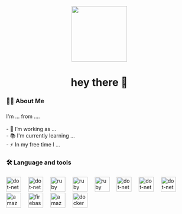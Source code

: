 <div align="center">
  <img height="150" src="https://media2.giphy.com/media/v1.Y2lkPTc5MGI3NjExdnF2dXg4MzA0dHRtdGlvczJkeTlncGQ4azAzeWlxdTVsbGVleDdtciZlcD12MV9pbnRlcm5hbF9naWZfYnlfaWQmY3Q9Zw/xT1XGBfvWzZ8JsgFpK/giphy.gif"  />
</div>

<h1 align="center">hey there 👋</h1>

###

<h3 align="left">👩‍💻  About Me</h3>

###

<p align="left">I'm ... from ....<br><br>- 🔭 I’m working as ...<br>- 📚 I'm currently learning ...<br>- ⚡ In my free time I ...</p>

###

<h3 align="left">🛠 Language and tools</h3>

###

<div align="left">
  <img src="https://cdn.jsdelivr.net/gh/devicons/devicon/icons/java/java-plain-wordmark.svg" height="40" alt="dot-net logo"  />
  <img width="12" />
  <img src="https://cdn.jsdelivr.net/gh/devicons/devicon/icons/python/python-plain-wordmark.svg" height="40" alt="dot-net logo"  />
  <img width="12" />
  <img src="https://cdn.jsdelivr.net/gh/devicons/devicon/icons/javascript/javascript-plain-wordmark.svg" height="40" alt="ruby logo"  />
  <img width="12" />
  <img src="https://cdn.jsdelivr.net/gh/devicons/devicon/icons/nodejs/nodejs-plain-wordmark.svg" height="40" alt="ruby logo"  />
  <img width="12" />  
  <img src="https://cdn.jsdelivr.net/gh/devicons/devicon/icons/react/react-plain-wordmark.svg" height="40" alt="ruby logo"  />
  <img width="12" />
  <img src="https://cdn.jsdelivr.net/gh/devicons/devicon/icons/mariadb/mariadb-original-wordmark.svg" height="40" alt="dot-net logo"  />
  <img width="12" />
  <img src="https://cdn.jsdelivr.net/gh/devicons/devicon/icons/postgresql/postgresql-plain-wordmark.svg" height="40" alt="dot-net logo"  />
  <img width="12" />
  <img src="https://cdn.jsdelivr.net/gh/devicons/devicon/icons/elasticsearch/elasticsearch-plain-wordmark.svg" height="40" alt="dot-net logo"  />
  <img width="12" />      
  <img src="https://cdn.jsdelivr.net/gh/devicons/devicon/icons/rockylinux/rockylinux-original-wordmark.svg" height="40" alt="amazonwebservices logo"  />  
  <img width="12" />
  <img src="https://cdn.jsdelivr.net/gh/devicons/devicon/icons/googlecloud/googlecloud-plain-wordmark.svg" height="40" alt="firebase logo"  />
  <img width="12" />
  <img src="https://cdn.jsdelivr.net/gh/devicons/devicon/icons/amazonwebservices/amazonwebservices-line-wordmark.svg" height="40" alt="amazonwebservices logo"  />
  <img width="12" />
  <img src="https://cdn.jsdelivr.net/gh/devicons/devicon/icons/docker/docker-plain-wordmark.svg" height="40" alt="docker logo"  />
</div>